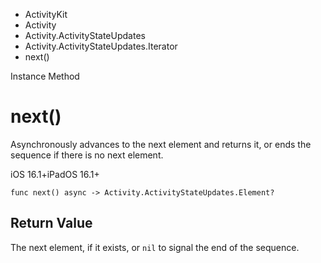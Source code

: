 

- ActivityKit
- Activity
- Activity.ActivityStateUpdates
- Activity.ActivityStateUpdates.Iterator
-  next() 

Instance Method

# next()

Asynchronously advances to the next element and returns it, or ends the sequence if there is no next element.

iOS 16.1+iPadOS 16.1+

``` source
func next() async -> Activity.ActivityStateUpdates.Element?
```

## Return Value

The next element, if it exists, or `nil` to signal the end of the sequence.

